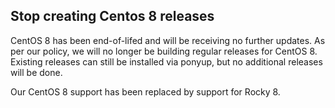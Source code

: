 ## Stop creating Centos 8 releases

CentOS 8 has been end-of-lifed and will be receiving no further updates. As per our policy, we will no longer be building regular releases for CentOS 8. Existing releases can still be installed via ponyup, but no additional releases will be done.

Our CentOS 8 support has been replaced by support for Rocky 8.

